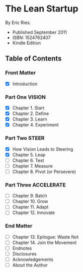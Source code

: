 # The Lean Startup

By Eric Ries.

- Published September 2011
- ISBN: 1524762407
- Kindle Edition

## Table of Contents

### Front Matter

* [X] Introduction

### Part One VISION

* [X] Chapter 1. Start
* [X] Chapter 2. Define
* [X] Chapter 3. Learn
* [X] Chapter 4. Experiment

### Part Two STEER

* [X] How Vision Leads to Steering
* [X] Chapter 5. Leap
* [ ] Chapter 6. Test
* [ ] Chapter 7. Measure
* [ ] Chapter 8. Pivot (or Persevere)

### Part Three ACCELERATE

* [ ] Chapter 9. Batch
* [ ] Chapter 10. Grow
* [ ] Chapter 11. Adapt
* [ ] Chapter 12. Innovate

### End Matter

* [ ] Chapter 13. Epilogue: Waste Not
* [ ] Chapter 14. Join the Movement
* [ ] Endnotes
* [ ] Disclosures
* [ ] Acknowledgements
* [ ] About the Author
